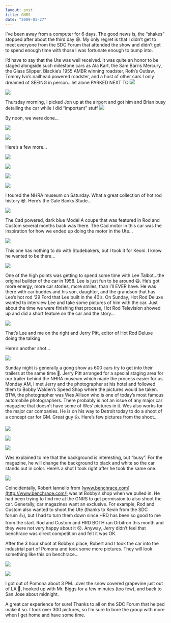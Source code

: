 ```yaml
---
layout: post
title: GNRS
date: "2009-01-27"
---
```


I’ve been away from a computer for 6 days. The good news is, the “shakes” stopped after about the third day 😃. My only regret is that I didn’t get to meet everyone from the SDC Forum that attended the show and didn’t get to spend enough time with those I was fortunate enough to bump into.

I’d have to say that the Ute was well received. It was quite an honor to be staged alongside such milestone cars as Ala Kart, the Sam Barris Mercury, the Glass Slipper, Blackie’s 1955 AMBR winning roadster, Roth’s Outlaw, Tommy Ivo’s nailhead powered roadster, and a host of other cars I only dreamed of SEEING in person…let alone PARKED NEXT TO ![](/images/pop/studeute/IMG_2229.jpg)

![](/images/pop/studeute/IMG_2232.jpg)

Thursday morning, I picked Jon up at the airport and got him and Brian busy detailing the car while I did “important” stuff ![](/images/pop/studeute/IMG_2181.jpg)

By noon, we were done…

![](/images/pop/studeute/IMG_2292.jpg)

![](/images/pop/studeute/IMG_2293.jpg)

Here’s a few more…

![](/images/pop/studeute/IMG_2336.jpg)

![](/images/pop/studeute/IMG_2337.jpg)

![](/images/pop/studeute/IMG_2340.jpg)

![](/images/pop/studeute/IMG_2341.jpg)

I toured the NHRA museum on Saturday. What a great collection of hot rod history 😎. Here’s the Gale Banks Stude…

![](/images/pop/studeute/IMG_2317.jpg)

The Cad powered, dark blue Model A coupe that was featured in Rod and Custom several months back was there. The Cad motor in this car was the inspiration for how we ended up doing the motor in the Ute…

![](/images/pop/studeute/IMG_2298.jpg)

This one has nothing to do with Studebakers, but I took it for Keoni. I know he wanted to be there…

![](/images/pop/studeute/IMG_2212.jpg)

One of the high points was getting to spend some time with Lee Talbot…the original builder of the car in 1958. Lee is just fun to be around 😃. He’s got more energy, more car stories, more smiles, than I’ll EVER have. He was there with car buddes and his son, daughter, and the grandson that has Lee’s hot rod ‘29 Ford that Lee built in the 40’s. On Sunday, Hot Rod Deluxe wanted to interview Lee and take some pictures of him with the car. Just about the time we were finishing that process, Hot Rod Television showed up and did a short feature on the car and the story…

![](/images/pop/studeute/IMG_2346.jpg)

That’s Lee and me on the right and Jerry Pitt, editor of Hot Rod Deluxe doing the talking.

Here’s another shot…

![](/images/pop/studeute/IMG_2350.jpg)

Sunday night is generally a gong show as 600 cars try to get into their trailers at the same time 😬. Jerry Pitt arranged for a special staging area for our trailer behind the NHRA museum which made the process easier for us. Monday AM, I met Jerry and the photographer at his hotel and followed them to Bobby Walden’s Speed Shop where the pictures would be taken. BTW, the photographer was Wes Allison who is one of today’s most famous automobile photographers. There probably is not an issue of any major car magazine that doesn’t have some of Wes’ pictures in it. Wes also works for the major car companies. He is on his way to Detroit today to do a shoot of a concept car for GM. Great guy 👍. Here’s few pictures from the shoot…

![](/images/pop/studeute/IMG_2362.jpg)

![](/images/pop/studeute/IMG_2373.jpg)

![](/images/pop/studeute/IMG_2379.jpg)

Wes explained to me that the background is interesting, but “busy”. For the magazine, he will change the background to black and white so the car stands out in color. Here’s a shot I took right after he took the same one.

![](/images/pop/studeute/IMG_2374.jpg)

Coincidentally, Robert Iannello from [www.benchrace.com](http://www.benchrace.com/) was at Bobby’s shop when we pulled in. He had been trying to find me at the GNRS to get permission to also shoot the car. Generally, car magazines want an exclusive. For example, Rod and Custom also wanted to shoot the Ute (thanks to Kevin from the SDC forum 👍), but I had to turn them down since HRD has been so good to me from the start. Rod and Custom and HRD BOTH ran Orbitron this month and they were not very happy about it ☹️. Anyway, Jerry didn’t feel that benchrace was direct competition and felt it was OK.

After the 3 hour shoot at Bobby’s place, Robert and I took the car into the industrial part of Pomona and took some more pictures. They will look something like this on benchrace…

![](/images/pop/studeute/IMG_2425.jpg)

![](/images/pop/studeute/IMG_2409.jpg)

I got out of Pomona about 3 PM…over the snow covered grapevine just out of LA 😬, hooked up with Mr. Biggs for a few minutes (too few), and back to San Jose about midnight.

A great car experience for sure! Thanks to all on the SDC Forum that helped make it so. I took over 300 pictures, so I’m sure to bore the group with more when I get home and have some time.
